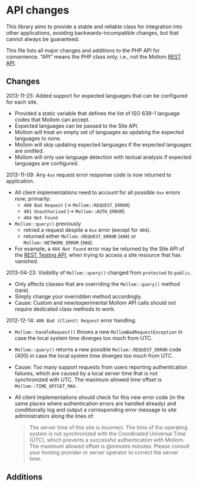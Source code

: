 # API changes

This library aims to provide a stable and reliable class for integration into other applications, avoiding backwards-incompatible changes, but that cannot always be guaranteed.

This file lists all major changes and additions to the PHP API for convenience.  "API" means the PHP class only; i.e., not the Mollom [REST API].

## Changes

2013-11-25: Added support for expected languages that can be configured for each site.  

* Provided a static variable that defines the list of ISO 639-1 language codes that Mollom can accept.
* Expected languages can be passed to the Site API.
* Mollom will treat an empty set of languages as updating the expected languages to none.
* Mollom will skip updating expected languages if the expected languages are omitted.
* Mollom will only use language detection with textual analysis if expected languages are configured.

2013-11-09: Any `4xx` request error response code is now returned to application.

* All client implementations need to account for all possible `4xx` errors now; primarily:
    * `400 Bad Request` (→ `Mollom::REQUEST_ERROR`)
    * `401 Unauthorized` (→ `Mollom::AUTH_ERROR`)
    * `404 Not Found`
* `Mollom::query()` previously
    * retried a request despite a `4xx` error (except for `404`).
    * returned either `Mollom::REQUEST_ERROR` (`400`) or `Mollom::NETWORK_ERROR` (`900`).
* For example, a `404 Not Found` error may be returned by the Site API of the [REST Testing API], when trying to access a site resource that has vanished.

2013-04-23: Visibility of `Mollom::query()` changed from `protected` to `public`.

* Only affects classes that are overriding the `Mollom::query()` method (rare).
* Simply change your overridden method accordingly.
* Cause: Custom and new/experimental Mollom API calls should not require dedicated class methods to work.

2012-12-14: `400 Bad (Client) Request` error handling.

* `Mollom::handleRequest()` throws a new `MollomBadRequestException` in case the local system time diverges too much from UTC.
* `Mollom::query()` returns a new possible `Mollom::REQUEST_ERROR` code (400) in case the local system time diverges too much from UTC.
* Cause: Too many support requests from users reporting authentication failures, which are caused by a local server time that is not synchronized with UTC.  The maximum allowed time offset is `Mollom::TIME_OFFSET_MAX`.
* All client implementations should check for this new error code (in the same places where authentication errors are handled already) and conditionally log and output a corresponding error message to site administrators along the lines of:

  > The server time of this site is incorrect. The time of the operating system is not synchronized with the Coordinated Universal Time (UTC), which prevents a successful authentication with Mollom. The maximum allowed offset is @minutes minutes. Please consult your hosting provider or server operator to correct the server time.


## Additions


[REST API]: http://mollom.com/api
[REST Testing API]: http://mollom.com/api#api-test

